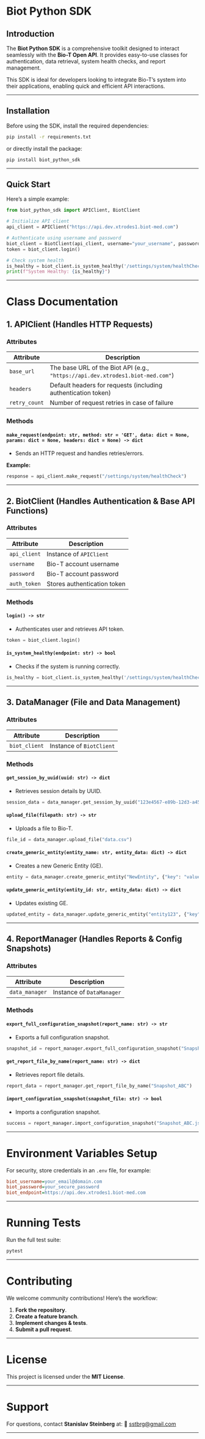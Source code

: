 # Biot Python SDK

## Introduction

The **Biot Python SDK** is a comprehensive toolkit designed to interact seamlessly with the **Bio-T Open API**. It provides easy-to-use classes for authentication, data retrieval, system health checks, and report management.

This SDK is ideal for developers looking to integrate Bio-T’s system into their applications, enabling quick and efficient API interactions.

---

## Installation

Before using the SDK, install the required dependencies:

```sh
pip install -r requirements.txt
```

or directly install the package:

```sh
pip install biot_python_sdk
```

---

## Quick Start

Here’s a simple example:

```python
from biot_python_sdk import APIClient, BiotClient

# Initialize API client
api_client = APIClient("https://api.dev.xtrodes1.biot-med.com")

# Authenticate using username and password
biot_client = BiotClient(api_client, username="your_username", password="your_password")
token = biot_client.login()

# Check system health
is_healthy = biot_client.is_system_healthy('/settings/system/healthCheck')
print(f"System Healthy: {is_healthy}")
```

---

# **Class Documentation**

## **1. APIClient (Handles HTTP Requests)**

### **Attributes**
| Attribute  | Description |
|------------|------------|
| `base_url` | The base URL of the Biot API (e.g., `"https://api.dev.xtrodes1.biot-med.com"`) |
| `headers`  | Default headers for requests (including authentication token) |
| `retry_count` | Number of request retries in case of failure |

### **Methods**
#### `make_request(endpoint: str, method: str = 'GET', data: dict = None, params: dict = None, headers: dict = None) -> dict`
- Sends an HTTP request and handles retries/errors.

**Example:**
```python
response = api_client.make_request("/settings/system/healthCheck")
```

---

## **2. BiotClient (Handles Authentication & Base API Functions)**

### **Attributes**
| Attribute | Description |
|------------|------------|
| `api_client`  | Instance of `APIClient` |
| `username`    | Bio-T account username |
| `password`    | Bio-T account password |
| `auth_token`  | Stores authentication token |

### **Methods**
#### `login() -> str`
- Authenticates user and retrieves API token.

```python
token = biot_client.login()
```

#### `is_system_healthy(endpoint: str) -> bool`
- Checks if the system is running correctly.
  
```python
is_healthy = biot_client.is_system_healthy('/settings/system/healthCheck')
```

---

## **3. DataManager (File and Data Management)**

### **Attributes**
| Attribute | Description |
|------------|------------|
| `biot_client` | Instance of `BiotClient` |

### **Methods**
#### `get_session_by_uuid(uuid: str) -> dict`
- Retrieves session details by UUID.

```python
session_data = data_manager.get_session_by_uuid("123e4567-e89b-12d3-a456-426614174000")
```

#### `upload_file(filepath: str) -> str`
- Uploads a file to Bio-T.

```python
file_id = data_manager.upload_file("data.csv")
```

#### `create_generic_entity(entity_name: str, entity_data: dict) -> dict`
- Creates a new Generic Entity (GE).

```python
entity = data_manager.create_generic_entity("NewEntity", {"key": "value"})
```

#### `update_generic_entity(entity_id: str, entity_data: dict) -> dict`
- Updates existing GE.

```python
updated_entity = data_manager.update_generic_entity("entity123", {"key": "new_value"})
```

---

## **4. ReportManager (Handles Reports & Config Snapshots)**

### **Attributes**
| Attribute | Description |
|------------|------------|
| `data_manager` | Instance of `DataManager` |

### **Methods**
#### `export_full_configuration_snapshot(report_name: str) -> str`
- Exports a full configuration snapshot.

```python
snapshot_id = report_manager.export_full_configuration_snapshot("Snapshot_ABC")
```

#### `get_report_file_by_name(report_name: str) -> dict`
- Retrieves report file details.

```python
report_data = report_manager.get_report_file_by_name("Snapshot_ABC")
```

#### `import_configuration_snapshot(snapshot_file: str) -> bool`
- Imports a configuration snapshot.

```python
success = report_manager.import_configuration_snapshot("Snapshot_ABC.json")
```

---

# **Environment Variables Setup**
For security, store credentials in an `.env` file, for example:

```ini
biot_username=your_email@domain.com
biot_password=your_secure_password
biot_endpoint=https://api.dev.xtrodes1.biot-med.com
```

---

# **Running Tests**
Run the full test suite:

```sh
pytest
```

---

# **Contributing**
We welcome community contributions! Here’s the workflow:

1. **Fork the repository**.
2. **Create a feature branch**.
3. **Implement changes & tests**.
4. **Submit a pull request**.

---

# **License**
This project is licensed under the **MIT License**.

---

# **Support**
For questions, contact **Stanislav Steinberg** at:
📧 [sstbrg@gmail.com](mailto:sstbrg@gmail.com)

---
